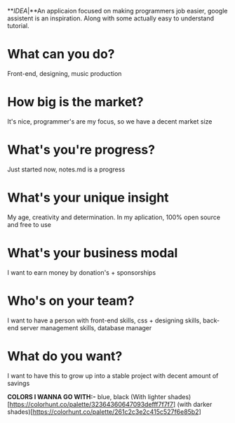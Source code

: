 ***IDEA*|**An applicaion focused on making programmers job easier, google assistent is an inspiration. Along with some actually easy to understand tutorial.


# What can you do?
Front-end, designing, music production

# How big is the market?
It's nice, programmer's are my focus, so we have a decent market size

# What's you're progress?
Just started now, notes.md is a progress

# What's your unique insight
My age, creativity and determination. In my aplication, 100% open source and free to use

# What's your business modal
I want to earn money by donation's + sponsorships

# Who's on your team?
I want to have a person with front-end skills, css + designing skills, back-end server management skills, database manager

# What do you want?
I want to have this to grow up into a stable project with decent amount of savings

**COLORS I WANNA GO WITH:-** blue, black (With lighter shades)[https://colorhunt.co/palette/32364360647093defff7f7f7] (with darker shades)[https://colorhunt.co/palette/261c2c3e2c415c527f6e85b2]